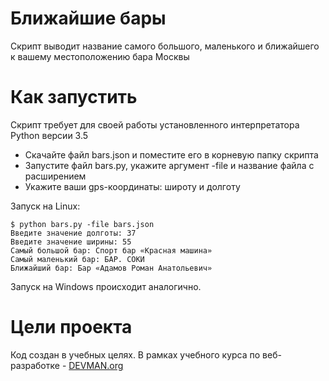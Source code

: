 # Ближайшие бары

Скрипт выводит название самого большого, маленького и ближайшего к вашему местоположению бара Москвы

# Как запустить

Скрипт требует для своей работы установленного интерпретатора Python версии 3.5

* Скачайте файл bars.json и поместите его в корневую папку скрипта
* Запустите файл bars.py, укажите аргумент -file и название файла с расширением
* Укажите ваши gps-координаты: широту и долготу


Запуск на Linux:
```
$ python bars.py -file bars.json
Введите значение долготы: 37
Введите значение ширины: 55
Самый большой бар: Спорт бар «Красная машина»
Cамый маленький бар: БАР. СОКИ
Ближайший бар: Бар «Адамов Роман Анатольевич»
```

Запуск на Windows происходит аналогично.

# Цели проекта

Код создан в учебных целях. В рамках учебного курса по веб-разработке - [DEVMAN.org](https://devman.org)
